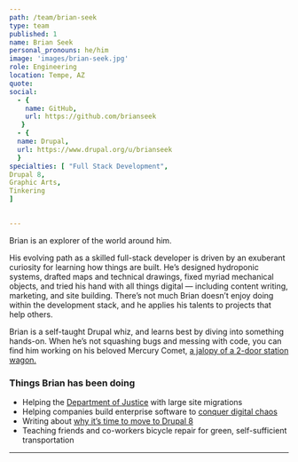 ```yaml
---
path: /team/brian-seek
type: team
published: 1
name: Brian Seek
personal_pronouns: he/him
image: 'images/brian-seek.jpg'
role: Engineering
location: Tempe, AZ
quote: 
social: 
  - {
    name: GitHub,
    url: https://github.com/brianseek
   }
  - {
  name: Drupal,
  url: https://www.drupal.org/u/brianseek
  }
specialties: [ "Full Stack Development",
Drupal 8,
Graphic Arts,
Tinkering
]

  
---
```


Brian is an explorer of the world around him.

His evolving path as a skilled full-stack developer is driven by an exuberant curiosity for learning how things are built. He’s designed hydroponic systems, drafted maps and technical drawings, fixed myriad mechanical objects, and tried his hand with all things digital — including content writing, marketing, and site building. There’s not much Brian doesn’t enjoy doing within the development stack, and he applies his talents to projects that help others.

Brian is a self-taught Drupal whiz, and learns best by diving into something hands-on. When he’s not squashing bugs and messing with code, you can find him working on his beloved Mercury Comet, [a jalopy of a 2-door station wagon.](https://drive.google.com/open?id=17Osg_-brEzUEjN48yPFmrySKmFCi3TNf) 



### Things Brian has been doing
* Helping the [Department of Justice](https://www.justice.gov/) with large site migrations
* Helping companies build enterprise software to [conquer digital chaos](https://ashday.com/)
* Writing about [why it’s time to move to Drupal 8](https://info.ashday.com/blogs/end-of-the-line-for-drupal-7)
* Teaching friends and co-workers bicycle repair for green, self-sufficient transportation


-------------------------------
